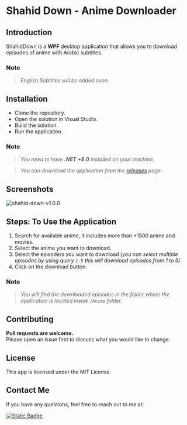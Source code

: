 # Shahid Down - Anime Downloader

## Introduction

ShahidDown is a **WPF** desktop application that allows you to download episodes of anime with Arabic subtitles.

### Note

> *English Subtitles will be added soon.*

## Installation

- Clone the repository.
- Open the solution in Visual Studio.
- Build the solution.
- Run the application.

### Note
> *You need to have **.NET +8.0** installed on your machine.*

> *You can download the application from the [releases](https://github.com/getimad/shahid-down/releases) page.*

## Screenshots
![shahid-down-v1.0.0](https://github.com/getimad/shahid-down/assets/107067409/d5857d30-2115-46f1-867f-0ae5bdaf50b6)

## Steps: To Use the Application

1. Search for available anime, it includes more than +1500 anime and movies.
2. Select the anime you want to download.
3. Select the episode/s you want to download *(you can select multiple episodes by using query `1-5` this will download episodes from 1 to 5)*.
4. Click on the download button.

### Note

> *You will find the downloaded episodes in the folder where the application is located inside `/Anime` folder.*

## Contributing

**Pull requests are welcome.**  
Please open an issue first to discuss what you would like to change.

## License

This app is licensed under the MIT License.

## Contact Me

If you have any questions, feel free to reach out to me at:

<a href="https://www.linkedin.com/in/getimad/" target="_blank">
  <img alt="Static Badge" src="https://img.shields.io/badge/LinkedIn-blue?style=for-the-badge&logo=linkedin">
</a>
